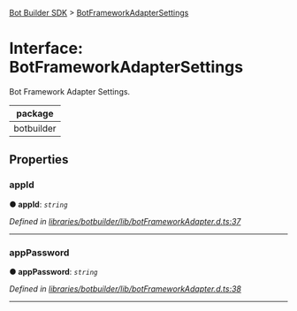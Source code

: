 [Bot Builder SDK](../README.md) > [BotFrameworkAdapterSettings](../interfaces/botbuilder.botframeworkadaptersettings.md)



# Interface: BotFrameworkAdapterSettings


Bot Framework Adapter Settings.

<table>

<thead>

<tr>

<th>package</th>

</tr>

</thead>

<tbody>

<tr>

<td>botbuilder</td>

</tr>

</tbody>

</table>


## Properties
<a id="appid"></a>

###  appId

**●  appId**:  *`string`* 

*Defined in [libraries/botbuilder/lib/botFrameworkAdapter.d.ts:37](https://github.com/Microsoft/botbuilder-js/blob/6d42c4e/libraries/botbuilder/lib/botFrameworkAdapter.d.ts#L37)*





___

<a id="apppassword"></a>

###  appPassword

**●  appPassword**:  *`string`* 

*Defined in [libraries/botbuilder/lib/botFrameworkAdapter.d.ts:38](https://github.com/Microsoft/botbuilder-js/blob/6d42c4e/libraries/botbuilder/lib/botFrameworkAdapter.d.ts#L38)*





___



